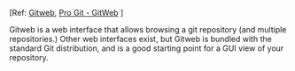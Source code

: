 &#91;Ref: [Gitweb](https://git.wiki.kernel.org/index.php/Gitweb),
[Pro Git - GitWeb](http://progit.org/book/ch4-6.html) ]

Gitweb is a web interface that allows browsing a git repository
(and multiple repositories.) Other web interfaces exist, but 
Gitweb is bundled with the standard Git distribution, and is
a good starting point for a GUI view of your repository.
